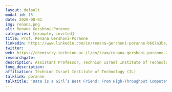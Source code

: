 ```yaml
---
layout: default
modal-id: 15
date: 2020-08-01
img: renana.png
alt: Renana Gershoni-Poranne
categories: [example, invited]
title: Prof. Renana Gershoni-Poranne
linkedin: https://www.linkedin.com/in/renana-gershoni-poranne-b687a3ba/
twitter:  
web: https://chemistry.technion.ac.il/en/team/renana-gershoni-poranne-2/
researchgate: 
description: Assistant Professor, Technion Israel Institute of Technology
long_description: 
affiliation: Technion Israel Institute of Technology (IL)
talklink: poranne
talktitle: 'Data is a Girl’s Best Friend: From High-Throughput Computations to Generative Deep Learning'
---
```

